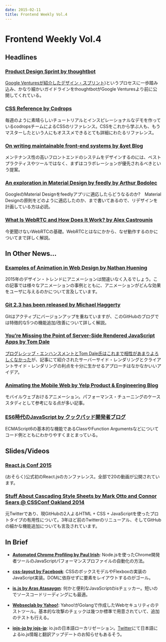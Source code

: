 ```yaml
---
date: 2015-02-11
title: Frontend Weekly Vol.4
---
```


# Frontend Weekly Vol.4

## Headlines

### [Product Design Sprint by thoughtbot](https://github.com/thoughtbot/design-sprint)

[Google Venturesが紹介したデザイン・スプリント](http://www.gv.com/sprint/))というプロセスに一歩踏み込み、かなり細かいガイドラインをthoughtbotがGoogle Venturesより前に公開してくれている。

### [CSS Reference by Codrops](http://tympanus.net/codrops/css_reference/)

毎週のように素晴らしいチュートリアルとインスピレーショナルなデモを作っているcodropsチームによるCSSのリファレンス。CSSをこれから学ぶ人も、もうマスターしたという人にもオススメできるとても詳細にわたるリファレンス。

### [On writing maintainable front-end systems by &yet Blog](http://blog.andyet.com/2015/01/21/on-maintainable-front-end-systems)

メンテナンス性の高いフロントエンドのシステムをデザインするのには、ベストプラクティスやツールではなく、まずはコラボレーションが優先されるべきという提案。

### [An exploration in Material Design by feedly by Arthur Bodolec](https://medium.com/@abrodo/an-exploration-in-material-design-by-feedly-8c1a1cbdfdcd)

GoogleのMaterial Designをfeedlyアプリに適応したらどうなるのか?　Material Designの原則をどのように適応したのか、まで書いてあるので、リデザインを計画している方は必読。

### [What Is WebRTC and How Does It Work? by Alex Castrounis](http://www.innoarchitech.com/what-is-webrtc-and-how-does-it-work/)

今更聞けないWebRTCの基礎。WebRTCとはなにかから、なぜ動作するのかについてまで詳しく解説。

## In Other News…

### [Examples of Animation in Web Design by Nathan Huening](http://www.newmediacampaigns.com/blog/examples-of-animation-in-web-design)

2015年のデザイン・トレンドにアニメーションは間違いなく入るでしょう。この記事では様々なアニメーションの事例とともに、アニメーションがどんな効果をユーザに与えるのかについて言及しています。

### [Git 2.3 has been released by Michael Haggerty](https://github.com/blog/1957-git-2-3-has-been-released)

Gitはアクティブにバージョンアップを重ねていますが、このGitHubのブログでは特徴的な5つの機能追加/改善について詳しく解説。

### [You’re Missing the Point of Server-Side Rendered JavaScript Apps by Tom Dale](http://tomdale.net/2015/02/youre-missing-the-point-of-server-side-rendered-javascript-apps/)

[プログレシッブ・エンハンスメントとTom Dale氏はこれまで相性があまりよろしくなかった](http://tomdale.net/2013/09/progressive-enhancement-is-dead/)が、記事にて紹介されたサーバーサイド・レンダリングとクライアントサイド・レンダリングの利点を十分に生かせるアプローチはなかなかいいアイデア。

### [Animating the Mobile Web by Yelp Product & Engineering Blog](http://engineeringblog.yelp.com/2015/01/animating-the-mobile-web.html)

モバイルウェブおけるアニメーション。パフォーマンス・チューニングのケーススタディとして参考になる点が多い記事。

### [ES6時代のJavaScript by クックパッド開発者ブログ](http://techlife.cookpad.com/entry/2015/02/02/094607)

ECMAScript6の基本的な機能であるClassやFunction Argumentsなどについてコード例とともにわかりやすくまとまっている。

## Slides/Videos

### [React.js Conf 2015](https://www.youtube.com/playlist?list=PLb0IAmt7-GS1cbw4qonlQztYV1TAW0sCr)

(おそらく)公式初のReact.jsのカンファレンス。全部で20の動画が公開されています。

### [Stuff About Cascading Style Sheets by Mark Otto and Connor Sears @ CSSConf Oakland 2014](https://www.youtube.com/watch?v=R_py8gCTTAc)

元Twitterであり、現GitHubの2人よるHTML + CSS + JavaScriptを使ったプロトタイプの有用性について。3年ほど前のTwitterのリニューアル、そしてGitHubの細かな機能追加についても言及されています。

## In Brief

- **[Automated Chrome Profiling by Paul Irish](https://github.com/paulirish/automated-chrome-profiling)**: Node.jsを使ったChrome開発者ツールのJavaScriptパフォーマンスプロファイルの自動化の方法。

- **[css-layout by Facebook](https://github.com/facebook/css-layout)**: CSSのボックスモデルやFlexboxの実装のJavaScript実装。DOMに依存せずに要素をレイアウトするのがゴール。

- **[is.js by Aras Atasaygın](http://arasatasaygin.github.io/is.js/)**: 何かと便利なJavaScriptのisチェッカー。短いのでソースコードリーディングにも最適。

- **[Webseclab by Yahoo!](https://github.com/yahoo/webseclab)**: Yahoo!がGolangで作成したWebセキュリティのテストツール。基本的な攻撃のチェックは幾つか標準で用意されていて、追加のテストも行える。

- **[iojs-jp by iojs-jp](https://github.com/iojs/iojs-jp)**: io.jsの日本語ローカリゼーション。[Twitter](https://twitter.com/iojs_jp)にて日本語によるio.js情報と翻訳アップデートのお知らせもあるそう。

